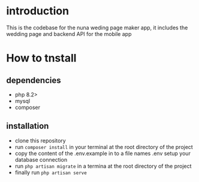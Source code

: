 # introduction
This is the codebase for the nuna weding page maker app, it includes the wedding page and backend API for the mobile app

# How to tnstall

## dependencies
- php 8.2>
- mysql
- composer
## installation 
- clone this repository
- run `composer install` in your terminal at the root directory of the project
- copy the content of the .env.example in to a file names .env setup your database connection
- run `php artisan migrate` in a termina at the root directory of the project
- finally run `php artisan serve`
